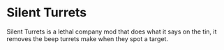 # Silent Turrets

Silent Turrets is a lethal company mod that does what it says on the tin, it removes the beep turrets make when they spot a target.
